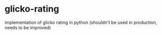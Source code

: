 # glicko-rating
implementation of glicko rating in python (shouldn't be used in production, needs to be improved)
